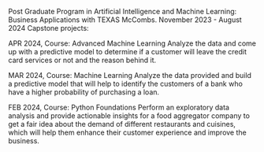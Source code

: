 Post Graduate Program in Artificial Intelligence and Machine Learning: Business Applications with TEXAS McCombs. November 2023 - August 2024
Capstone projects:

APR 2024, Course: Advanced Machine Learning Analyze the data and come up with a predictive model to determine if a customer will leave the credit card services or not and the reason behind it.

MAR 2024, Course: Machine Learning Analyze the data provided and build a predictive model that will help to identify the customers of a bank who have a higher probability of purchasing a loan.

FEB 2024, Course: Python Foundations Perform an exploratory data analysis and provide actionable insights for a food aggregator company to get a fair idea about the demand of different restaurants and cuisines, which will help them enhance their customer experience and improve the business.
